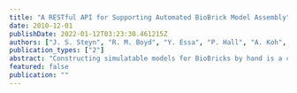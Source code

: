 ```yaml
---
title: "A RESTful API for Supporting Automated BioBrick Model Assembly"
date: 2010-12-01
publishDate: 2022-01-12T03:23:30.461215Z
authors: ["J. S. Steyn", "R. M. Boyd", "Y. Essa", "P. Hall", "A. Koh", "H. Sheth", "D. Tsu", "S. Woodhouse", "J. Hallinan", "A. Wipat", "M. R. Pocock"]
publication_types: ["2"]
abstract: "Constructing simulatable models for BioBricks by hand is a complex and time-consuming task. The time taken could be reduced by using Computer Aided Design (CAD) tools to aid in designing models, but these tools need to be augmented with domain-specific knowledge. Here we propose a standard for a RESTful (Richardson, 2007) API which facilitates the discovery and publication of models of functional biological units. This API is designed to produce parts models which can be automatically combined into complete, simulatable models of entire systems."
featured: false
publication: ""
---
```



